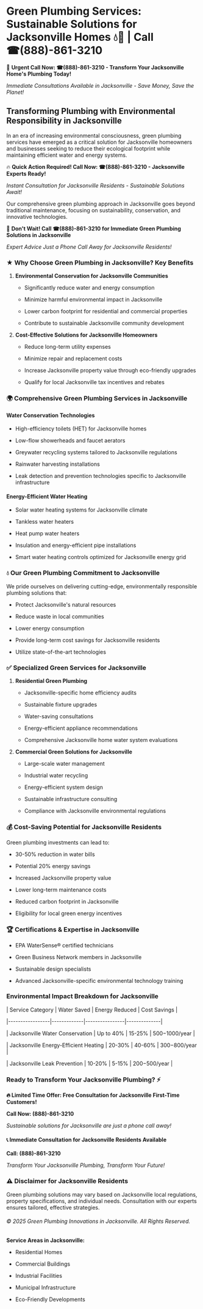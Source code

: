 # Green Plumbing Services: Sustainable Solutions for Jacksonville Homes 💧🌿 | Call ☎(888)-861-3210

🚨 **Urgent Call Now: ☎(888)-861-3210 - Transform Your Jacksonville Home's Plumbing Today!**
*Immediate Consultations Available in Jacksonville - Save Money, Save the Planet!*

## Transforming Plumbing with Environmental Responsibility in Jacksonville

In an era of increasing environmental consciousness, green plumbing services have emerged as a critical solution for Jacksonville homeowners and businesses seeking to reduce their ecological footprint while maintaining efficient water and energy systems. 

🔥 **Quick Action Required! Call Now: ☎(888)-861-3210 - Jacksonville Experts Ready!**
*Instant Consultation for Jacksonville Residents - Sustainable Solutions Await!*

Our comprehensive green plumbing approach in Jacksonville goes beyond traditional maintenance, focusing on sustainability, conservation, and innovative technologies.

🚨 **Don't Wait! Call ☎(888)-861-3210 for Immediate Green Plumbing Solutions in Jacksonville**
*Expert Advice Just a Phone Call Away for Jacksonville Residents!*

### ★ Why Choose Green Plumbing in Jacksonville? Key Benefits

1. **Environmental Conservation for Jacksonville Communities** 
   - Significantly reduce water and energy consumption
   - Minimize harmful environmental impact in Jacksonville
   - Lower carbon footprint for residential and commercial properties
   - Contribute to sustainable Jacksonville community development

2. **Cost-Effective Solutions for Jacksonville Homeowners** 
   - Reduce long-term utility expenses
   - Minimize repair and replacement costs
   - Increase Jacksonville property value through eco-friendly upgrades
   - Qualify for local Jacksonville tax incentives and rebates

### 🌍 Comprehensive Green Plumbing Services in Jacksonville

#### Water Conservation Technologies
- High-efficiency toilets (HET) for Jacksonville homes
- Low-flow showerheads and faucet aerators
- Greywater recycling systems tailored to Jacksonville regulations
- Rainwater harvesting installations
- Leak detection and prevention technologies specific to Jacksonville infrastructure

#### Energy-Efficient Water Heating
- Solar water heating systems for Jacksonville climate
- Tankless water heaters
- Heat pump water heaters
- Insulation and energy-efficient pipe installations
- Smart water heating controls optimized for Jacksonville energy grid

### 💧 Our Green Plumbing Commitment to Jacksonville

We pride ourselves on delivering cutting-edge, environmentally responsible plumbing solutions that:
- Protect Jacksonville's natural resources
- Reduce waste in local communities
- Lower energy consumption
- Provide long-term cost savings for Jacksonville residents
- Utilize state-of-the-art technologies

### ✅ Specialized Green Services for Jacksonville

1. **Residential Green Plumbing**
   - Jacksonville-specific home efficiency audits
   - Sustainable fixture upgrades
   - Water-saving consultations
   - Energy-efficient appliance recommendations
   - Comprehensive Jacksonville home water system evaluations

2. **Commercial Green Solutions for Jacksonville**
   - Large-scale water management
   - Industrial water recycling
   - Energy-efficient system design
   - Sustainable infrastructure consulting
   - Compliance with Jacksonville environmental regulations

### 💰 Cost-Saving Potential for Jacksonville Residents

Green plumbing investments can lead to:
- 30-50% reduction in water bills
- Potential 20% energy savings
- Increased Jacksonville property value
- Lower long-term maintenance costs
- Reduced carbon footprint in Jacksonville
- Eligibility for local green energy incentives

### 🏆 Certifications & Expertise in Jacksonville

- EPA WaterSense® certified technicians
- Green Business Network members in Jacksonville
- Sustainable design specialists
- Advanced Jacksonville-specific environmental technology training

### Environmental Impact Breakdown for Jacksonville

| Service Category | Water Saved | Energy Reduced | Cost Savings |
|-----------------|-------------|----------------|--------------|
| Jacksonville Water Conservation | Up to 40% | 15-25% | $500-$1000/year |
| Jacksonville Energy-Efficient Heating | 20-30% | 40-60% | $300-$800/year |
| Jacksonville Leak Prevention | 10-20% | 5-15% | $200-$500/year |

### Ready to Transform Your Jacksonville Plumbing? ⚡

**🔥 Limited Time Offer: Free Consultation for Jacksonville First-Time Customers!**

**Call Now: (888)-861-3210**
*Sustainable solutions for Jacksonville are just a phone call away!*

#### 📞 Immediate Consultation for Jacksonville Residents Available

**Call: (888)-861-3210**
*Transform Your Jacksonville Plumbing, Transform Your Future!*

### ⚠️ Disclaimer for Jacksonville Residents

Green plumbing solutions may vary based on Jacksonville local regulations, property specifications, and individual needs. Consultation with our experts ensures tailored, effective strategies.

###### © 2025 Green Plumbing Innovations in Jacksonville. All Rights Reserved.

**Service Areas in Jacksonville:** 
- Residential Homes
- Commercial Buildings
- Industrial Facilities
- Municipal Infrastructure
- Eco-Friendly Developments